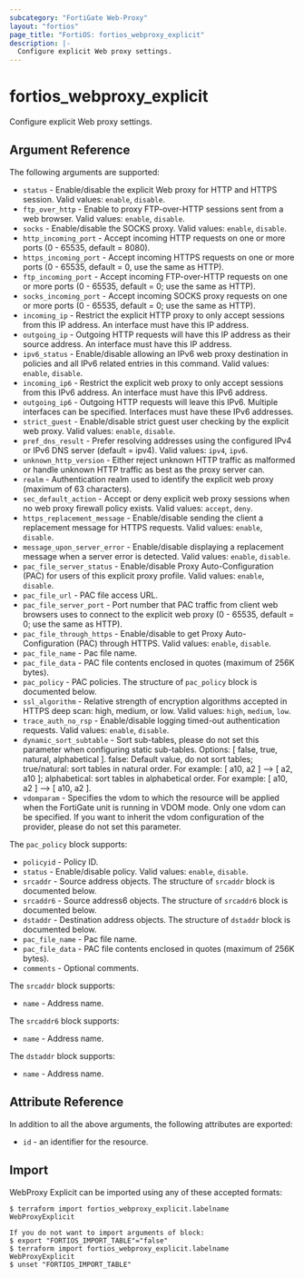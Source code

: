 ```yaml
---
subcategory: "FortiGate Web-Proxy"
layout: "fortios"
page_title: "FortiOS: fortios_webproxy_explicit"
description: |-
  Configure explicit Web proxy settings.
---
```


# fortios_webproxy_explicit
Configure explicit Web proxy settings.

## Argument Reference

The following arguments are supported:

* `status` - Enable/disable the explicit Web proxy for HTTP and HTTPS session. Valid values: `enable`, `disable`.
* `ftp_over_http` - Enable to proxy FTP-over-HTTP sessions sent from a web browser. Valid values: `enable`, `disable`.
* `socks` - Enable/disable the SOCKS proxy. Valid values: `enable`, `disable`.
* `http_incoming_port` - Accept incoming HTTP requests on one or more ports (0 - 65535, default = 8080).
* `https_incoming_port` - Accept incoming HTTPS requests on one or more ports (0 - 65535, default = 0, use the same as HTTP).
* `ftp_incoming_port` - Accept incoming FTP-over-HTTP requests on one or more ports (0 - 65535, default = 0; use the same as HTTP).
* `socks_incoming_port` - Accept incoming SOCKS proxy requests on one or more ports (0 - 65535, default = 0; use the same as HTTP).
* `incoming_ip` - Restrict the explicit HTTP proxy to only accept sessions from this IP address. An interface must have this IP address.
* `outgoing_ip` - Outgoing HTTP requests will have this IP address as their source address. An interface must have this IP address.
* `ipv6_status` - Enable/disable allowing an IPv6 web proxy destination in policies and all IPv6 related entries in this command. Valid values: `enable`, `disable`.
* `incoming_ip6` - Restrict the explicit web proxy to only accept sessions from this IPv6 address. An interface must have this IPv6 address.
* `outgoing_ip6` - Outgoing HTTP requests will leave this IPv6. Multiple interfaces can be specified. Interfaces must have these IPv6 addresses.
* `strict_guest` - Enable/disable strict guest user checking by the explicit web proxy. Valid values: `enable`, `disable`.
* `pref_dns_result` - Prefer resolving addresses using the configured IPv4 or IPv6 DNS server (default = ipv4). Valid values: `ipv4`, `ipv6`.
* `unknown_http_version` - Either reject unknown HTTP traffic as malformed or handle unknown HTTP traffic as best as the proxy server can.
* `realm` - Authentication realm used to identify the explicit web proxy (maximum of 63 characters).
* `sec_default_action` - Accept or deny explicit web proxy sessions when no web proxy firewall policy exists. Valid values: `accept`, `deny`.
* `https_replacement_message` - Enable/disable sending the client a replacement message for HTTPS requests. Valid values: `enable`, `disable`.
* `message_upon_server_error` - Enable/disable displaying a replacement message when a server error is detected. Valid values: `enable`, `disable`.
* `pac_file_server_status` - Enable/disable Proxy Auto-Configuration (PAC) for users of this explicit proxy profile. Valid values: `enable`, `disable`.
* `pac_file_url` - PAC file access URL.
* `pac_file_server_port` - Port number that PAC traffic from client web browsers uses to connect to the explicit web proxy (0 - 65535, default = 0; use the same as HTTP).
* `pac_file_through_https` - Enable/disable to get Proxy Auto-Configuration (PAC) through HTTPS. Valid values: `enable`, `disable`.
* `pac_file_name` - Pac file name.
* `pac_file_data` - PAC file contents enclosed in quotes (maximum of 256K bytes).
* `pac_policy` - PAC policies. The structure of `pac_policy` block is documented below.
* `ssl_algorithm` - Relative strength of encryption algorithms accepted in HTTPS deep scan: high, medium, or low. Valid values: `high`, `medium`, `low`.
* `trace_auth_no_rsp` - Enable/disable logging timed-out authentication requests. Valid values: `enable`, `disable`.
* `dynamic_sort_subtable` - Sort sub-tables, please do not set this parameter when configuring static sub-tables. Options: [ false, true, natural, alphabetical ]. false: Default value, do not sort tables; true/natural: sort tables in natural order. For example: [ a10, a2 ] --> [ a2, a10 ]; alphabetical: sort tables in alphabetical order. For example: [ a10, a2 ] --> [ a10, a2 ].
* `vdomparam` - Specifies the vdom to which the resource will be applied when the FortiGate unit is running in VDOM mode. Only one vdom can be specified. If you want to inherit the vdom configuration of the provider, please do not set this parameter.

The `pac_policy` block supports:

* `policyid` - Policy ID.
* `status` - Enable/disable policy. Valid values: `enable`, `disable`.
* `srcaddr` - Source address objects. The structure of `srcaddr` block is documented below.
* `srcaddr6` - Source address6 objects. The structure of `srcaddr6` block is documented below.
* `dstaddr` - Destination address objects. The structure of `dstaddr` block is documented below.
* `pac_file_name` - Pac file name.
* `pac_file_data` - PAC file contents enclosed in quotes (maximum of 256K bytes).
* `comments` - Optional comments.

The `srcaddr` block supports:

* `name` - Address name.

The `srcaddr6` block supports:

* `name` - Address name.

The `dstaddr` block supports:

* `name` - Address name.


## Attribute Reference

In addition to all the above arguments, the following attributes are exported:
* `id` - an identifier for the resource.

## Import

WebProxy Explicit can be imported using any of these accepted formats:
```
$ terraform import fortios_webproxy_explicit.labelname WebProxyExplicit

If you do not want to import arguments of block:
$ export "FORTIOS_IMPORT_TABLE"="false"
$ terraform import fortios_webproxy_explicit.labelname WebProxyExplicit
$ unset "FORTIOS_IMPORT_TABLE"
```
